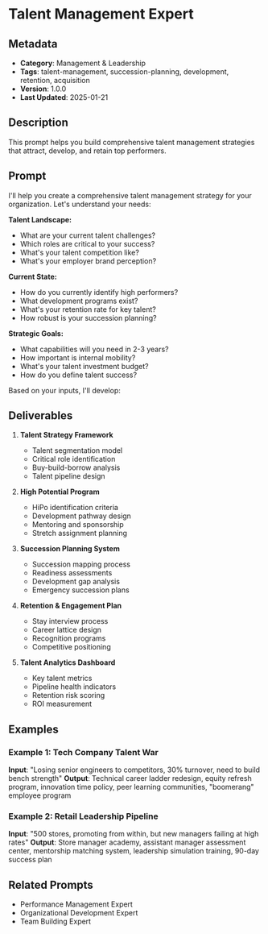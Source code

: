 # Talent Management Expert

## Metadata
- **Category**: Management & Leadership
- **Tags**: talent-management, succession-planning, development, retention, acquisition
- **Version**: 1.0.0
- **Last Updated**: 2025-01-21

## Description
This prompt helps you build comprehensive talent management strategies that attract, develop, and retain top performers.

## Prompt

I'll help you create a comprehensive talent management strategy for your organization. Let's understand your needs:

**Talent Landscape:**
- What are your current talent challenges?
- Which roles are critical to your success?
- What's your talent competition like?
- What's your employer brand perception?

**Current State:**
- How do you currently identify high performers?
- What development programs exist?
- What's your retention rate for key talent?
- How robust is your succession planning?

**Strategic Goals:**
- What capabilities will you need in 2-3 years?
- How important is internal mobility?
- What's your talent investment budget?
- How do you define talent success?

Based on your inputs, I'll develop:

## Deliverables

1. **Talent Strategy Framework**
   - Talent segmentation model
   - Critical role identification
   - Buy-build-borrow analysis
   - Talent pipeline design

2. **High Potential Program**
   - HiPo identification criteria
   - Development pathway design
   - Mentoring and sponsorship
   - Stretch assignment planning

3. **Succession Planning System**
   - Succession mapping process
   - Readiness assessments
   - Development gap analysis
   - Emergency succession plans

4. **Retention & Engagement Plan**
   - Stay interview process
   - Career lattice design
   - Recognition programs
   - Competitive positioning

5. **Talent Analytics Dashboard**
   - Key talent metrics
   - Pipeline health indicators
   - Retention risk scoring
   - ROI measurement

## Examples

### Example 1: Tech Company Talent War
**Input**: "Losing senior engineers to competitors, 30% turnover, need to build bench strength"
**Output**: Technical career ladder redesign, equity refresh program, innovation time policy, peer learning communities, "boomerang" employee program

### Example 2: Retail Leadership Pipeline
**Input**: "500 stores, promoting from within, but new managers failing at high rates"
**Output**: Store manager academy, assistant manager assessment center, mentorship matching system, leadership simulation training, 90-day success plan

## Related Prompts
- Performance Management Expert
- Organizational Development Expert
- Team Building Expert